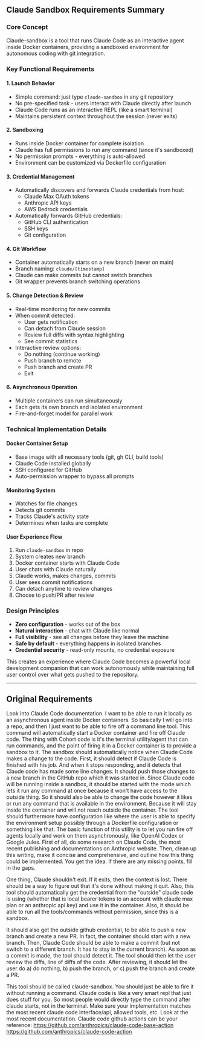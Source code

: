 ## Claude Sandbox Requirements Summary

### Core Concept
Claude-sandbox is a tool that runs Claude Code as an interactive agent inside Docker containers, providing a sandboxed environment for autonomous coding with git integration.

### Key Functional Requirements

#### 1. **Launch Behavior**
- Simple command: just type `claude-sandbox` in any git repository
- No pre-specified task - users interact with Claude directly after launch
- Claude Code runs as an interactive REPL (like a smart terminal)
- Maintains persistent context throughout the session (never exits)

#### 2. **Sandboxing**
- Runs inside Docker container for complete isolation
- Claude has full permissions to run any command (since it's sandboxed)
- No permission prompts - everything is auto-allowed
- Environment can be customized via Dockerfile configuration

#### 3. **Credential Management**
- Automatically discovers and forwards Claude credentials from host:
  - Claude Max OAuth tokens
  - Anthropic API keys
  - AWS Bedrock credentials
- Automatically forwards GitHub credentials:
  - GitHub CLI authentication
  - SSH keys
  - Git configuration

#### 4. **Git Workflow**
- Container automatically starts on a new branch (never on main)
- Branch naming: `claude/[timestamp]`
- Claude can make commits but cannot switch branches
- Git wrapper prevents branch switching operations

#### 5. **Change Detection & Review**
- Real-time monitoring for new commits
- When commit detected:
  - User gets notification
  - Can detach from Claude session
  - Review full diffs with syntax highlighting
  - See commit statistics
- Interactive review options:
  - Do nothing (continue working)
  - Push branch to remote
  - Push branch and create PR
  - Exit

#### 6. **Asynchronous Operation**
- Multiple containers can run simultaneously
- Each gets its own branch and isolated environment
- Fire-and-forget model for parallel work

### Technical Implementation Details

#### Docker Container Setup
- Base image with all necessary tools (git, gh CLI, build tools)
- Claude Code installed globally
- SSH configured for GitHub
- Auto-permission wrapper to bypass all prompts

#### Monitoring System
- Watches for file changes
- Detects git commits
- Tracks Claude's activity state
- Determines when tasks are complete

#### User Experience Flow
1. Run `claude-sandbox` in repo
2. System creates new branch
3. Docker container starts with Claude Code
4. User chats with Claude naturally
5. Claude works, makes changes, commits
6. User sees commit notifications
7. Can detach anytime to review changes
8. Choose to push/PR after review

### Design Principles
- **Zero configuration** - works out of the box
- **Natural interaction** - chat with Claude like normal
- **Full visibility** - see all changes before they leave the machine
- **Safe by default** - everything happens in isolated branches
- **Credential security** - read-only mounts, no credential exposure

This creates an experience where Claude Code becomes a powerful local development companion that can work autonomously while maintaining full user control over what gets pushed to the repository.

---

## Original Requirements

Look into Claude Code documentation. I want to be able to run it locally as an asynchronous agent inside Docker containers. So basically I will go into a repo, and then I just want to be able to fire off a command line tool. This command will automatically start a Docker container and fire off Claude code. The thing with Cohort code is it's the terminal utility/agent that can run commands, and the point of firing it in a Docker container is to provide a sandbox to it. The sandbox should automatically notice when Claude Code makes a change to the code. First, it should detect if Claude Code is finished with his job. And when it stops responding, and it detects that Claude code has made some line changes. It should push those changes to a new branch in the GitHub repo which it was started in. Since Claude code will be running inside a sandbox, it should be started with the mode which lets it run any command at once because it won't have access to the outside thing. So it should also be able to change the code however it likes or run any command that is available in the environment. Because it will stay inside the container and will not reach outside the container. The tool should furthermore have configuration like where the user is able to specify the environment setup possibly through a Dockerfile configuration or something like that. The basic function of this utility is to let you run fire off agents locally and work on them asynchronously, like OpenAI Codex or Google Jules. First of all, do some research on Claude Code, the most recent publishing and documentations on Anthropic website. Then, clean up this writing, make it concise and comprehensive, and outline how this thing could be implemented. You get the idea. If there are any missing points, fill in the gaps.

One thing, Claude shouldn't exit. If it exits, then the context is lost. There should be a way to figure out that it's done without making it quit. Also, this tool should automatically get the credential from the "outside" claude code is using (whether that is local bearer tokens to an account with claude max plan or an anthropic api key) and use it in the container. Also, it should be able to run all the tools/commands without permission, since this is a sandbox.

It should also get the outside github credential, to be able to push a new branch and create a new PR. In fact, the container should start with a new branch. Then, Claude Code should be able to make a commit (but not switch to a different branch. It has to stay in the current branch). As soon as a commit is made, the tool should detect it. The tool should then let the user review the diffs, line of diffs of the code. After reviewing, it should let the user do a) do nothing, b) push the branch, or c) push the branch and create a PR.

This tool should be called claude-sandbox. You should just be able to fire it without running a command. Claude code is like a very smart repl that just does stuff for you. So most people would directly type the command after claude starts, not in the terminal. Make sure your implementation matches the most recent claude code interface/api, allowed tools, etc. Look at the most recent documentation. Claude code github actions can be your reference: https://github.com/anthropics/claude-code-base-action https://github.com/anthropics/claude-code-action